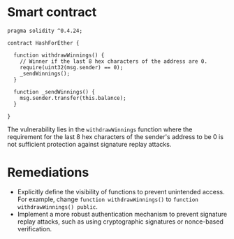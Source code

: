# Smart contract

```solidity
pragma solidity ^0.4.24;

contract HashForEther {

  function withdrawWinnings() {
    // Winner if the last 8 hex characters of the address are 0. 
    require(uint32(msg.sender) == 0);
    _sendWinnings();
  }
  
  function _sendWinnings() {
    msg.sender.transfer(this.balance);
  }
     
}
```

The vulnerability lies in the `withdrawWinnings` function where the requirement for the last 8 hex characters of the sender's address to be 0 is not sufficient protection against signature replay attacks.

# Remediations

- Explicitly define the visibility of functions to prevent unintended access. For example, change `function withdrawWinnings()` to `function withdrawWinnings() public`.
- Implement a more robust authentication mechanism to prevent signature replay attacks, such as using cryptographic signatures or nonce-based verification.